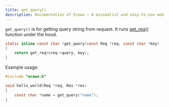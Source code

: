 ```yaml
---
title: get_query()
description: Documentation of Ecewo — A minimalist and easy-to-use web framework for C
---
```


`get_query()` is for getting query string from request. It runs [get_req()](/api/get_req) function under the hood.

```c
static inline const char *get_query(const Req *req, const char *key)
{
    return get_req(&req->query, key);
}
```

Example usage:

```c
#include "ecewo.h"

void hello_world(Req *req, Res *res)
{
    const char *name = get_query("name");
}
```
